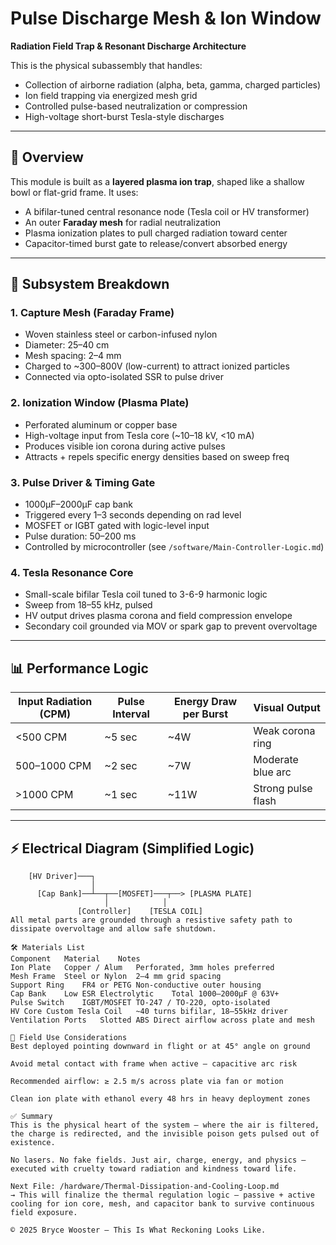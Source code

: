 # Pulse Discharge Mesh & Ion Window  
**Radiation Field Trap & Resonant Discharge Architecture**

This is the physical subassembly that handles:
- Collection of airborne radiation (alpha, beta, gamma, charged particles)
- Ion field trapping via energized mesh grid
- Controlled pulse-based neutralization or compression
- High-voltage short-burst Tesla-style discharges

---

## 📐 Overview

This module is built as a **layered plasma ion trap**, shaped like a shallow bowl or flat-grid frame. It uses:
- A bifilar-tuned central resonance node (Tesla coil or HV transformer)
- An outer **Faraday mesh** for radial neutralization
- Plasma ionization plates to pull charged radiation toward center
- Capacitor-timed burst gate to release/convert absorbed energy

---

## 🧩 Subsystem Breakdown

### 1. **Capture Mesh (Faraday Frame)**  
- Woven stainless steel or carbon-infused nylon  
- Diameter: 25–40 cm  
- Mesh spacing: 2–4 mm  
- Charged to ~300–800V (low-current) to attract ionized particles  
- Connected via opto-isolated SSR to pulse driver

### 2. **Ionization Window (Plasma Plate)**  
- Perforated aluminum or copper base  
- High-voltage input from Tesla core (~10–18 kV, <10 mA)  
- Produces visible ion corona during active pulses  
- Attracts + repels specific energy densities based on sweep freq

### 3. **Pulse Driver & Timing Gate**  
- 1000µF–2000µF cap bank  
- Triggered every 1–3 seconds depending on rad level  
- MOSFET or IGBT gated with logic-level input  
- Pulse duration: 50–200 ms  
- Controlled by microcontroller (see `/software/Main-Controller-Logic.md`)

### 4. **Tesla Resonance Core**  
- Small-scale bifilar Tesla coil tuned to 3-6-9 harmonic logic  
- Sweep from 18–55 kHz, pulsed  
- HV output drives plasma corona and field compression envelope  
- Secondary coil grounded via MOV or spark gap to prevent overvoltage

---

## 📊 Performance Logic

| Input Radiation (CPM) | Pulse Interval | Energy Draw per Burst | Visual Output       |
|------------------------|----------------|------------------------|----------------------|
| <500 CPM               | ~5 sec         | ~4W                    | Weak corona ring     |
| 500–1000 CPM           | ~2 sec         | ~7W                    | Moderate blue arc    |
| >1000 CPM              | ~1 sec         | ~11W                   | Strong pulse flash   |

---

## ⚡ Electrical Diagram (Simplified Logic)

```plaintext
    [HV Driver]───┐
                  │
      [Cap Bank]──┴──┬──[MOSFET]───┬──> [PLASMA PLATE]
                     │            │
               [Controller]    [TESLA COIL]
All metal parts are grounded through a resistive safety path to dissipate overvoltage and allow safe shutdown.

🛠️ Materials List
Component	Material	Notes
Ion Plate	Copper / Alum	Perforated, 3mm holes preferred
Mesh Frame	Steel or Nylon	2–4 mm grid spacing
Support Ring	FR4 or PETG	Non-conductive outer housing
Cap Bank	Low ESR Electrolytic	Total 1000–2000µF @ 63V+
Pulse Switch	IGBT/MOSFET	TO-247 / TO-220, opto-isolated
HV Core	Custom Tesla Coil	~40 turns bifilar, 18–55kHz driver
Ventilation Ports	Slotted ABS	Direct airflow across plate and mesh

🧪 Field Use Considerations
Best deployed pointing downward in flight or at 45° angle on ground

Avoid metal contact with frame when active — capacitive arc risk

Recommended airflow: ≥ 2.5 m/s across plate via fan or motion

Clean ion plate with ethanol every 48 hrs in heavy deployment zones

✅ Summary
This is the physical heart of the system — where the air is filtered, the charge is redirected, and the invisible poison gets pulsed out of existence.

No lasers. No fake fields. Just air, charge, energy, and physics — executed with cruelty toward radiation and kindness toward life.

Next File: /hardware/Thermal-Dissipation-and-Cooling-Loop.md
→ This will finalize the thermal regulation logic — passive + active cooling for ion core, mesh, and capacitor bank to survive continuous field exposure.

© 2025 Bryce Wooster — This Is What Reckoning Looks Like.

